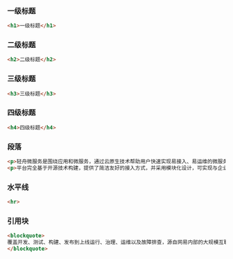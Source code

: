 ### 一级标题

``` html
<h1>一级标题</h1>
```

### 二级标题

``` html
<h2>二级标题</h2>
```

### 三级标题

``` html
<h3>三级标题</h3>
```

### 四级标题

``` html
<h4>四级标题</h4>
```

### 段落

``` html
<p>轻舟微服务是围绕应用和微服务，通过云原生技术帮助用户快速实现易接入、易运维的微服务解决方案。用户可以轻松部署、更新、测试以及治理其微服务应用。</p>
<p>平台完全基于开源技术构建，提供了简洁友好的接入方式，并采用模块化设计，可实现与企业内 IT 基础设施的快速集成。该产品适用于微服务改造、业务中台、数字化转型、工业互联网、开放平台等多种场景。</p>
```

### 水平线

``` html
<hr>
```

### 引用块

``` html
<blockquote>
覆盖开发、测试、构建、发布到上线运行、治理、运维以及故障排查，源自网易内部的大规模互联网业务实践，经过金融、制造、物流等行业客户的生产环境验证。
</blockquote>
```